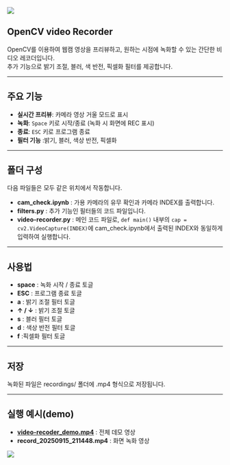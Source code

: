 <img src="https://capsule-render.vercel.app/api?type=waving&color=BDBDC8&height=150&section=header" />

## OpenCV video Recorder
OpenCV를 이용하여 웹캠 영상을 프리뷰하고, 원하는 시점에 녹화할 수 있는 간단한 비디오 레코더입니다.  
추가 기능으로 밝기 조절, 블러, 색 반전, 픽셀화 필터를 제공합니다.  

---

## 주요 기능
- **실시간 프리뷰**: 카메라 영상 거울 모드로 표시
- **녹화**: `Space` 키로 시작/종료 (녹화 시 화면에 REC 표시)
- **종료**: `ESC` 키로 프로그램 종료
- **필터 기능** :밝기, 블러, 색상 반전, 픽셀화

---

## 폴더 구성

다음 파일들은 모두 같은 위치에서 작동합니다.
- **cam_check.ipynb** : 가용 카메라의 유무 확인과 카메라 INDEX를 출력합니다.  
- **filters.py** : 추가 기능인 필터들의 코드 파일입니다.  
- **video-recorder.py** : 메인 코드 파일로, `def main()` 내부의 `cap = cv2.VideoCapture(INDEX)`에 cam_check.ipynb에서 출력된 INDEX와 동일하게 입력하여 실행합니다.

---

## 사용법
- **space** : 녹화 시작 / 종료 토글
- **ESC** : 프로그램 종료 토글
- **a** : 밝기 조절 필터 토글
- **↑ / ↓** : 밝기 조절 토글
- **s** : 블러 필터 토글
- **d** : 색상 반전 필터 토글
- **f** :픽셀화 필터 토글

---

## 저장
녹화된 파일은 recordings/ 폴더에 .mp4 형식으로 저장됩니다.

---

## 실행 예시(demo)
- **[video-recoder_demo.mp4](https://github.com/22118Y/video-recorder/blob/main/video-recoder_demo.mp4)** : 전체 데모 영상
- **record_20250915_211448.mp4** : 화면 녹화 영상
  
<img src="https://capsule-render.vercel.app/api?type=waving&color=BDBDC8&height=150&section=footer" />
